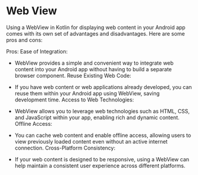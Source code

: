 
# Web View


Using a WebView in Kotlin for displaying web content in your Android app comes with its own set of advantages and disadvantages. Here are some pros and cons:

Pros:
Ease of Integration:

+ WebView provides a simple and convenient way to integrate web content into your Android app without having to build a separate browser component.
Reuse Existing Web Code:

+ If you have web content or web applications already developed, you can reuse them within your Android app using WebView, saving development time.
Access to Web Technologies:

+ WebView allows you to leverage web technologies such as HTML, CSS, and JavaScript within your app, enabling rich and dynamic content.
Offline Access:

+ You can cache web content and enable offline access, allowing users to view previously loaded content even without an active internet connection.
Cross-Platform Consistency:

+ If your web content is designed to be responsive, using a WebView can help maintain a consistent user experience across different platforms.
